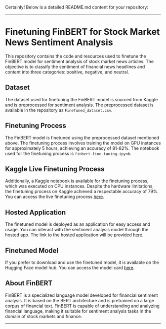 Certainly! Below is a detailed README.md content for your repository:

---

# Finetuning FinBERT for Stock Market News Sentiment Analysis

This repository contains the code and resources used to finetune the FinBERT model for sentiment analysis of stock market news articles. The objective is to classify the sentiment of financial news headlines and content into three categories: positive, negative, and neutral.

## Dataset

The dataset used for finetuning the FinBERT model is sourced from Kaggle and is preprocessed for sentiment analysis. The preprocessed dataset is available in the repository as `FineTuned_dataset.csv`.

## Finetuning Process

The FinBERT model is finetuned using the preprocessed dataset mentioned above. The finetuning process involves training the model on GPU instances for approximately 5 hours, achieving an accuracy of 81-82%. The notebook used for the finetuning process is `finbert-fine-tuning.ipynb`.

## Kaggle Live Finetuning Process

Additionally, a Kaggle notebook is available for the finetuning process, which was executed on CPU instances. Despite the hardware limitations, the finetuning process on Kaggle achieved a respectable accuracy of 79%. You can access the live finetuning process [here](https://www.kaggle.com/code/meruvulikith/finbert-fine-tuning).

## Hosted Application

The finetuned model is deployed as an application for easy access and usage. You can interact with the sentiment analysis model through the hosted app. The link to the hosted application will be provided [here](https://www.kaggle.com/code/meruvulikith/finbert-fine-tuning).

## Finetuned Model

If you prefer to download and use the finetuned model, it is available on the Hugging Face model hub. You can access the model card [here](https://huggingface.co/likith123/SSAF-FinBert).

## About FinBERT

FinBERT is a specialized language model developed for financial sentiment analysis. It is based on the BERT architecture and is pretrained on a large corpus of financial text. FinBERT is capable of understanding and analyzing financial language, making it suitable for sentiment analysis tasks in the domain of stock markets and finance.

---

